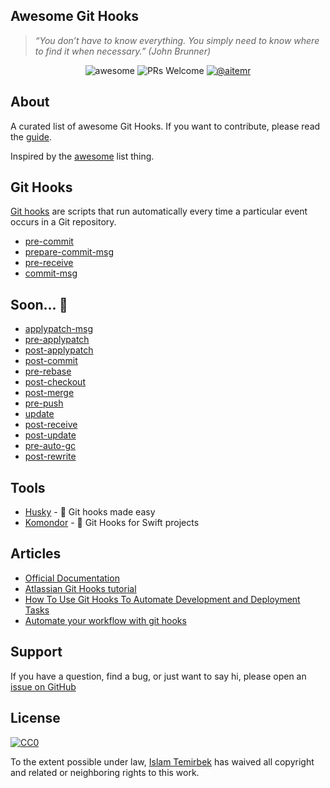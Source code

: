 ## Awesome Git Hooks  

> _“You don’t have to know everything. You simply need to know where to find it when necessary.” (John Brunner)_

<p align="center">
    <img alt="awesome" src="https://cdn.rawgit.com/sindresorhus/awesome/d7305f38d29fed78fa85652e3a63e154dd8e8829/media/badge.svg" />
    <img alt="PRs Welcome" src="https://img.shields.io/badge/PRs-welcome-brightgreen.svg" />
    <a href="https://t.me/aitemr"><img alt="@aitemr" src="https://img.shields.io/badge/contact-%40aitemr-brightgreen.svg" /></a>
</p>

## About

A curated list of awesome Git Hooks. If you want to contribute, please read the [guide](https://github.com/aitemr/awesome-git-hooks/blob/master/.github/CONTRIBUTING.md).

Inspired by the [awesome](https://github.com/sindresorhus/awesome) list thing.

## Git Hooks

[Git hooks](https://git-scm.com/docs/githooks) are scripts that run automatically every time a particular event occurs in a Git repository.

- [pre-commit](https://github.com/aitemr/awesome-git-hooks/tree/master/pre-commit)
- [prepare-commit-msg](https://github.com/aitemr/awesome-git-hooks/tree/master/prepare-commit-msg)
- [pre-receive](https://github.com/aitemr/awesome-git-hooks/tree/master/pre-receive)
- [commit-msg](https://github.com/aitemr/awesome-git-hooks/tree/master/commit-msg)

## Soon... 🙈

- [applypatch-msg]()
- [pre-applypatch]()
- [post-applypatch]()
- [post-commit]()
- [pre-rebase]()
- [post-checkout]()
- [post-merge]()
- [pre-push]()
- [update]()
- [post-receive]()
- [post-update]()
- [pre-auto-gc]()
- [post-rewrite]()

## Tools

- [Husky](https://github.com/typicode/husky) - 🐶 Git hooks made easy
- [Komondor](https://github.com/orta/Komondor) - 🐩 Git Hooks for Swift projects 

## Articles

- [Official Documentation](https://git-scm.com/docs/githooks)
- [Atlassian Git Hooks tutorial](https://ru.atlassian.com/git/tutorials/git-hooks)
- [How To Use Git Hooks To Automate Development and Deployment Tasks](https://www.digitalocean.com/community/tutorials/how-to-use-git-hooks-to-automate-development-and-deployment-tasks)
- [Automate your workflow with git hooks
](https://medium.com/backticks-tildes/how-to-automate-your-git-workflow-with-git-hooks-c905296c49bc)

## Support

If you have a question, find a bug, or just want to say hi, please open an [issue on GitHub](https://github.com/aitemr/awesome-git-hooks/issues/new) 

## License

[![CC0](http://mirrors.creativecommons.org/presskit/buttons/88x31/svg/cc-zero.svg)](https://creativecommons.org/publicdomain/zero/1.0/)

To the extent possible under law, [Islam Temirbek](https://aitemr.github.io) has waived all copyright and related or neighboring rights to this work.